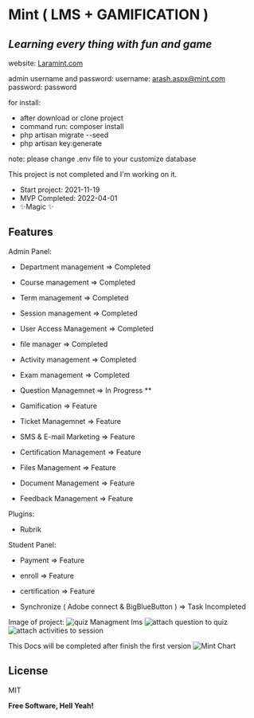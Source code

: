 
# Mint ( LMS + GAMIFICATION )
## _Learning every thing with fun and game_

website: [Laramint.com](https://laramint.com)

admin username and password: 
username: arash.aspx@mint.com
password: password


for install:
- after download or clone project
- command run: composer install
- php artisan migrate --seed
- php artisan key:generate

note: please change .env file to your customize database


This project is not completed and I'm working on it. 

- Start project: 2021-11-19
- MVP Completed: 2022-04-01
- ✨Magic ✨ 

## Features

Admin Panel:
- Department management => Completed
- Course management => Completed
- Term management => Completed

- Session management => Completed
- User Access Management => Completed
- file manager => Completed
- Activity management => Completed
- Exam management => Completed
- Question Managemnet => In Progress **
- Gamification  => Feature
- Ticket Managemnet => Feature
- SMS & E-mail Marketing => Feature
- Certification Management => Feature
- Files Management => Feature
- Document Management => Feature
- Feedback Management => Feature

Plugins: 
- Rubrik

Student Panel:
- Payment => Feature
- enroll => Feature
- certification => Feature

- Synchronize ( Adobe connect & BigBlueButton ) => Task Incompleted

Image of project:
![quiz Managment lms](https://github.com/arashactive/mint-lms-laravel/raw/main/public/img/imageQuiz.png)
![attach question to quiz](https://github.com/arashactive/mint-lms-laravel/raw/main/public/img/questions.png)
![attach activities to session](https://github.com/arashactive/mint-lms-laravel/raw/main/public/img/sessionAttach.png)

This Docs will be completed after finish the first version
![Mint Chart](https://github.com/arashactive/mint-lms-laravel/raw/main/public/img/MintImage.png)


## License

MIT

**Free Software, Hell Yeah!**